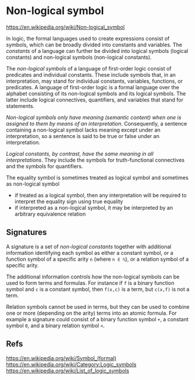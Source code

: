 # Non-logical symbol

https://en.wikipedia.org/wiki/Non-logical_symbol

In logic, the formal languages used to create expressions consist of symbols, which can be broadly divided into constants and variables. The *constants* of a language can further be divided into logical symbols (logical constants) and non-logical symbols (non-logical constants).

The *non-logical symbols* of a language of first-order logic consist of predicates and individual constants. These include symbols that, in an interpretation, may stand for individual constants, variables, functions, or predicates. A language of first-order logic is a formal language over the alphabet consisting of its non-logical symbols and its logical symbols. The latter include logical connectives, quantifiers, and variables that stand for statements.

*Non-logical symbols only have meaning (semantic content) when one is assigned to them by means of an interpretation*. Consequently, a sentence containing a non-logical symbol lacks meaning except under an interpretation, so a sentence is said to be true or false under an interpretation.

*Logical constants, by contrast, have the same meaning in all interpretations*. They include the symbols for truth-functional connectives and the symbols for quantifiers.

The equality symbol is sometimes treated as logical symbol and sometimes as non-logical symbol
* if treated as a logical symbol, then any interpretation will be required to interpret the equality sign using true equality
* if interpreted as a non-logical symbol, it may be interpreted by an arbitrary equivalence relation

## Signatures

A signature is a set of *non-logical constants* together with additional information identifying each symbol as either a constant symbol, or a function symbol of a specific arity `n` (where `n ∈ ℕ`), or a relation symbol of a specific arity.

The additional information controls how the non-logical symbols can be used to form terms and formulas. For instance if `f` is a binary function symbol and `c` is a constant symbol, then `f(x,c)` is a term, but `c(x,f)` is not a term.

Relation symbols cannot be used in terms, but they can be used to combine one or more (depending on the arity) terms into an atomic formula. For example a signature could consist of a binary function symbol `+`, a constant symbol `0`, and a binary relation symbol `<`.

## Refs

https://en.wikipedia.org/wiki/Symbol_(formal)
https://en.wikipedia.org/wiki/Category:Logic_symbols
https://en.wikipedia.org/wiki/List_of_logic_symbols

